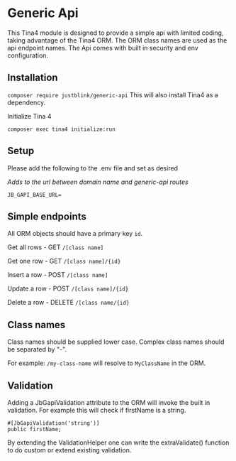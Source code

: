 # Generic Api

This Tina4 module is designed to provide a simple api with limited coding, taking advantage of the Tina4 ORM. The ORM
class names are used as the api endpoint names. The Api comes with built in security and env configuration.

## Installation

`composer require justblink/generic-api` This will also install Tina4 as a dependency.

Initialize Tina 4

`composer exec tina4 initialize:run`

## Setup

Please add the following to the .env file and set as desired

*Adds to the url between domain name and generic-api routes*

`JB_GAPI_BASE_URL=`

## Simple endpoints

All ORM objects should have a primary key `id`.

Get all rows - GET `/[class name]`

Get one row - GET `/[class name]/{id}`

Insert a row - POST `/[class name]`

Update a row - POST `/[class name]/{id}`

Delete a row - DELETE `/[class name/{id}`

## Class names

Class names should be supplied lower case. Complex class names should be separated by "-".

For example:
`/my-class-name` will resolve to `MyClassName` in the ORM.

## Validation

Adding a JbGapiValidation attribute to the ORM will invoke the built in validation. For example this will check if firstName
is a string.

```
#[JbGapiValidation('string')]
public firstName;
```

By extending the ValidationHelper one can write the extraValidate() function to do custom or extend existing validation. 
